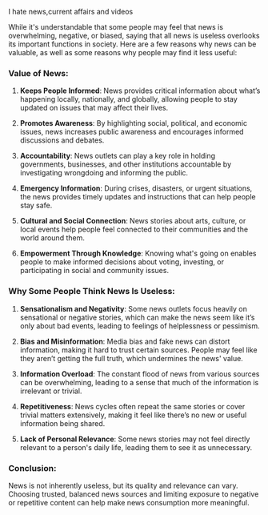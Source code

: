 
I hate news,current affairs and videos





While it's understandable that some people may feel that news is overwhelming, negative, or biased, saying that all news is useless overlooks its important functions in society. Here are a few reasons why news can be valuable, as well as some reasons why people may find it less useful:

### Value of News:
1. **Keeps People Informed**: News provides critical information about what’s happening locally, nationally, and globally, allowing people to stay updated on issues that may affect their lives.
   
2. **Promotes Awareness**: By highlighting social, political, and economic issues, news increases public awareness and encourages informed discussions and debates.

3. **Accountability**: News outlets can play a key role in holding governments, businesses, and other institutions accountable by investigating wrongdoing and informing the public.

4. **Emergency Information**: During crises, disasters, or urgent situations, the news provides timely updates and instructions that can help people stay safe.

5. **Cultural and Social Connection**: News stories about arts, culture, or local events help people feel connected to their communities and the world around them.

6. **Empowerment Through Knowledge**: Knowing what's going on enables people to make informed decisions about voting, investing, or participating in social and community issues.

### Why Some People Think News Is Useless:
1. **Sensationalism and Negativity**: Some news outlets focus heavily on sensational or negative stories, which can make the news seem like it’s only about bad events, leading to feelings of helplessness or pessimism.

2. **Bias and Misinformation**: Media bias and fake news can distort information, making it hard to trust certain sources. People may feel like they aren’t getting the full truth, which undermines the news' value.

3. **Information Overload**: The constant flood of news from various sources can be overwhelming, leading to a sense that much of the information is irrelevant or trivial.

4. **Repetitiveness**: News cycles often repeat the same stories or cover trivial matters extensively, making it feel like there’s no new or useful information being shared.

5. **Lack of Personal Relevance**: Some news stories may not feel directly relevant to a person's daily life, leading them to see it as unnecessary.

### Conclusion:
News is not inherently useless, but its quality and relevance can vary. Choosing trusted, balanced news sources and limiting exposure to negative or repetitive content can help make news consumption more meaningful.